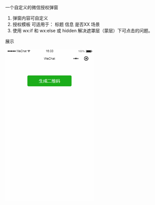一个自定义的微信授权弹窗
1. 弹窗内容可自定义
2. 授权模板 可适用于： 标题 信息 是否XX 场景
3. 使用 wx:if 和 wx:else 或 hidden 解决遮罩层（蒙层）下可点击的问题。

展示


![](https://github.com/MoTec95/QRPop/blob/master/scr-cap/qrpop.gif)